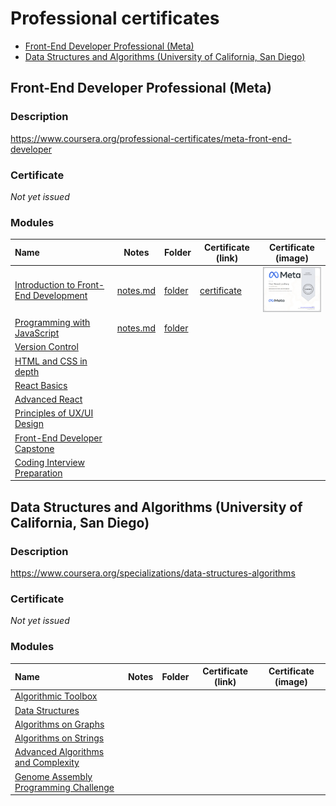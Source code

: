 <!-- omit in toc -->
# Professional certificates

- [Front-End Developer Professional (Meta)](#front-end-developer-professional-meta)
- [Data Structures and Algorithms (University of California, San Diego)](#data-structures-and-algorithms-university-of-california-san-diego)

## Front-End Developer Professional (Meta)

<!-- omit in toc -->
### Description

https://www.coursera.org/professional-certificates/meta-front-end-developer

<!-- omit in toc -->
### Certificate

*Not yet issued*

<!-- omit in toc -->
### Modules

| Name                                                                                                          | Notes                                                                                                                                                        | Folder                                                                                                                                            | Certificate (link)                                                                   | Certificate (image)                                                                                                                                                                                                                                                                                          |
| :------------------------------------------------------------------------------------------------------------ | ------------------------------------------------------------------------------------------------------------------------------------------------------------ | ------------------------------------------------------------------------------------------------------------------------------------------------- | ------------------------------------------------------------------------------------ | ------------------------------------------------------------------------------------------------------------------------------------------------------------------------------------------------------------------------------------------------------------------------------------------------------------ |
| [Introduction to Front-End Development](https://www.coursera.org/learn/introduction-to-front-end-development) | [notes.md](https://github.com/thorlindberg/certificates/tree/main/Front-End%20Developer%20Professional/Introduction%20to%20Front-End%20Development/notes.md) | [folder](https://github.com/thorlindberg/certificates/tree/main/Front-End%20Developer%20Professional/Introduction%20to%20Front-End%20Development) | [certificate](https://www.coursera.org/account/accomplishments/records/65ENNUWMS2L3) | <a href="Front-End%20Developer%20Professional/Introduction%20to%20Front-End%20Development/certificate.png"><img alt="Image of certificate for Introduction to Front-End Development" src="Front-End%20Developer%20Professional/Introduction%20to%20Front-End%20Development/certificate.png" width="100"></a> |
| [Programming with JavaScript](https://www.coursera.org/learn/programming-with-javascript)                     | [notes.md](https://github.com/thorlindberg/certificates/tree/main/Front-End%20Developer%20Professional/Programming%20with%20JavaScript/notes.md)             | [folder](https://github.com/thorlindberg/certificates/tree/main/Front-End%20Developer%20Professional/Programming%20with%20JavaScript)             |                                                                                      |                                                                                                                                                                                                                                                                                                              |
| [Version Control](https://www.coursera.org/learn/introduction-to-version-control)                             |                                                                                                                                                              |                                                                                                                                                   |                                                                                      |                                                                                                                                                                                                                                                                                                              |
| [HTML and CSS in depth](https://www.coursera.org/learn/html-and-css-in-depth)                                 |                                                                                                                                                              |                                                                                                                                                   |                                                                                      |                                                                                                                                                                                                                                                                                                              |
| [React Basics](https://www.coursera.org/learn/react-basics)                                                   |                                                                                                                                                              |                                                                                                                                                   |                                                                                      |                                                                                                                                                                                                                                                                                                              |
| [Advanced React](https://www.coursera.org/learn/advanced-react)                                               |                                                                                                                                                              |                                                                                                                                                   |                                                                                      |                                                                                                                                                                                                                                                                                                              |
| [Principles of UX/UI Design](https://www.coursera.org/learn/principles-of-ux-ui-design)                       |                                                                                                                                                              |                                                                                                                                                   |                                                                                      |                                                                                                                                                                                                                                                                                                              |
| [Front-End Developer Capstone](https://www.coursera.org/learn/meta-front-end-developer-capstone)              |                                                                                                                                                              |                                                                                                                                                   |                                                                                      |                                                                                                                                                                                                                                                                                                              |
| [Coding Interview Preparation](https://www.coursera.org/learn/coding-interview-preparation)                   |                                                                                                                                                              |                                                                                                                                                   |                                                                                      |                                                                                                                                                                                                                                                                                                              |

## Data Structures and Algorithms (University of California, San Diego)

<!-- omit in toc -->
### Description

https://www.coursera.org/specializations/data-structures-algorithms

<!-- omit in toc -->
### Certificate

*Not yet issued*

<!-- omit in toc -->
### Modules

| Name                                                                                                    | Notes | Folder | Certificate (link) | Certificate (image) |
| :------------------------------------------------------------------------------------------------------ | ----- | ------ | ------------------ | ------------------- |
| [Algorithmic Toolbox](https://www.coursera.org/learn/algorithmic-toolbox)                               |       |        |                    |                     |
| [Data Structures](https://www.coursera.org/learn/data-structures)                                       |       |        |                    |                     |
| [Algorithms on Graphs](https://www.coursera.org/learn/algorithms-on-graphs)                             |       |        |                    |                     |
| [Algorithms on Strings](https://www.coursera.org/learn/algorithms-on-strings)                           |       |        |                    |                     |
| [Advanced Algorithms and Complexity](https://www.coursera.org/learn/advanced-algorithms-and-complexity) |       |        |                    |                     |
| [Genome Assembly Programming Challenge](https://www.coursera.org/learn/assembling-genomes)              |       |        |                    |                     |